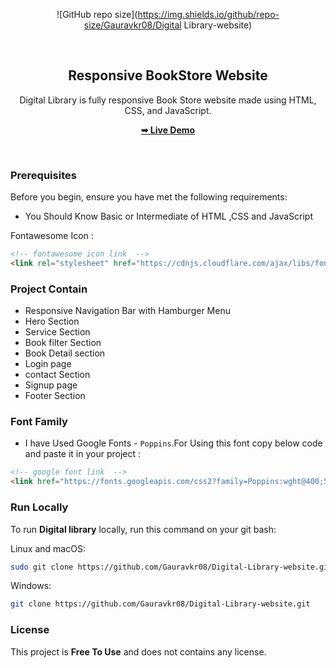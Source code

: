 <div align="center">
  
  ![GitHub repo size](https://img.shields.io/github/repo-size/Gauravkr08/Digital Library-website)

  <br />

  <h2 align="center">Responsive BookStore Website</h2>

  Digital Library is fully responsive Book Store website made using HTML, CSS, and JavaScript.

  <a href="https://gauravkr08.github.io/Digital-Library-website/"><strong>➥ Live Demo</strong></a>

</div>

<br />


### Prerequisites

Before you begin, ensure you have met the following requirements:

* You Should Know Basic or Intermediate of HTML ,CSS and JavaScript

Fontawesome Icon :
```html
<!-- fontawesome icon link  -->
<link rel="stylesheet" href="https://cdnjs.cloudflare.com/ajax/libs/font-awesome/6.3.0/css/all.min.css"/>
```

### Project Contain

* Responsive Navigation Bar with Hamburger Menu
* Hero Section
* Service Section
* Book filter Section
* Book Detail section
* Login page
* contact Section
* Signup page
* Footer Section

### Font Family
 
 * I have Used Google Fonts - `Poppins`.For Using this font copy below code and paste it in your project :
 
 ```html
 <!-- google font link  -->
 <link href="https://fonts.googleapis.com/css2?family=Poppins:wght@400;500;600;700;800;900&amp;display=swap" rel="stylesheet">
 ```

### Run Locally

To run **Digital library** locally, run this command on your git bash:

Linux and macOS:

```bash
sudo git clone https://github.com/Gauravkr08/Digital-Library-website.git
```

Windows:

```bash
git clone https://github.com/Gauravkr08/Digital-Library-website.git
```

### License

This project is **Free To Use** and does not contains any license.
